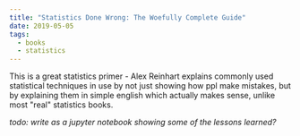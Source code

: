 ```yaml
---
title: "Statistics Done Wrong: The Woefully Complete Guide"
date: 2019-05-05
tags:
  - books
  - statistics
---
```


This is a great statistics primer - Alex Reinhart explains commonly used statistical techniques in use by not just showing how ppl make mistakes, but by explaining them in simple english which actually makes sense, unlike most "real" statistics books.

_todo: write as a jupyter notebook showing some of the lessons learned?_
